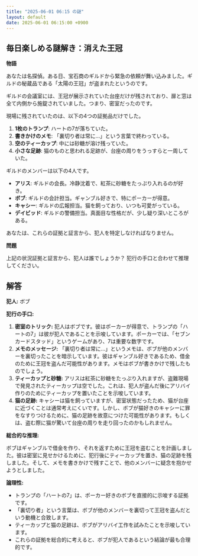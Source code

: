 ```yaml
---
title: "2025-06-01 06:15 の謎"
layout: default
date: 2025-06-01 06:15:00 +0900
---
```

## 毎日楽しめる謎解き：消えた王冠

**物語**

あなたは名探偵。ある日、宝石商のギルドから緊急の依頼が舞い込みました。ギルドの秘蔵品である「太陽の王冠」が盗まれたというのです。

ギルドの会議室には、王冠が展示されていた台座だけが残されており、扉と窓は全て内側から施錠されていました。つまり、密室だったのです。

現場に残されていたのは、以下の4つの証拠品だけでした。

1.  **1枚のトランプ**: ハートの7が落ちていた。
2.  **書きかけのメモ**: 「裏切り者は常に…」という言葉で終わっている。
3.  **空のティーカップ**: 中には砂糖が溶け残っていた。
4.  **小さな足跡**: 猫のものと思われる足跡が、台座の周りをうっすらと一周していた。

ギルドのメンバーは以下の4人です。

*   **アリス**: ギルドの会長。冷静沈着で、紅茶に砂糖をたっぷり入れるのが好き。
*   **ボブ**: ギルドの会計担当。ギャンブル好きで、特にポーカーが得意。
*   **キャシー**: ギルドの広報担当。猫を飼っており、いつも可愛がっている。
*   **デイビッド**: ギルドの警備担当。真面目な性格だが、少し疑り深いところがある。

あなたは、これらの証拠と証言から、犯人を特定しなければなりません。

**問題**

上記の状況証拠と証言から、犯人は誰でしょうか？ 犯行の手口と合わせて推理してください。

## 解答

**犯人:** ボブ

**犯行の手口:**

1.  **密室のトリック:** 犯人はボブです。彼はポーカーが得意で、トランプの「ハートの7」は彼が犯人であることを示唆しています。ポーカーでは、「セブンカードスタッド」というゲームがあり、7は重要な数字です。
2.  **メモのメッセージ:** 「裏切り者は常に…」というメモは、ボブが他のメンバーを裏切ったことを暗示しています。彼はギャンブル好きであるため、借金のために王冠を盗んだ可能性があります。メモはボブが書きかけで残したものでしょう。
3.  **ティーカップと砂糖:** アリスは紅茶に砂糖をたっぷり入れますが、盗難現場で発見されたティーカップは空でした。これは、犯人が盗んだ後にアリバイ作りのためにティーカップを置いたことを示唆しています。
4.  **猫の足跡:** キャシーは猫を飼っていますが、密室状態だったため、猫が台座に近づくことは通常考えにくいです。しかし、ボブが猫好きのキャシーに罪をなすりつけるために、猫の足跡を故意につけた可能性があります。もしくは、盗む際に猫が驚いて台座の周りを走り回ったのかもしれません。

**総合的な推理:**

ボブはギャンブルで借金を作り、それを返すために王冠を盗むことを計画しました。彼は密室に見せかけるために、犯行後にティーカップを置き、猫の足跡を残しました。そして、メモを書きかけで残すことで、他のメンバーに疑念を抱かせようとしました。

**論理性:**

*   トランプの「ハートの7」は、ポーカー好きのボブを直接的に示唆する証拠です。
*   「裏切り者」という言葉は、ボブが他のメンバーを裏切って王冠を盗んだという動機と合致します。
*   ティーカップと猫の足跡は、ボブがアリバイ工作を試みたことを示唆しています。
*   これらの証拠を総合的に考えると、ボブが犯人であるという結論が最も合理的です。
